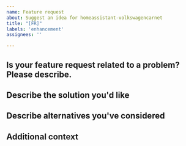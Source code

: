 ```yaml
---
name: Feature request
about: Suggest an idea for homeassistant-volkswagencarnet
title: "[FR]"
labels: 'enhancement'
assignees: ''

---
```


<!-- Please READ THIS FIRST

When opening a Feature request, please start the title with "[FR]" prefix

DO NOT DELETE ANY TEXT from this template! Otherwise, your issue may be closed without comment.

Always check if there is a simular feature request already to avoid duplicates. If there is a simular FR already, please add comments if you have other thoughts about the solution.

-->

## Is your feature request related to a problem? Please describe.
<!--
  A clear and concise description of what the problem is. Ex. I'm always frustrated when [...]
-->

## Describe the solution you'd like
<!--
  A clear and concise description of what you want to happen.
-->

## Describe alternatives you've considered
<!--
  A clear and concise description of any alternative solutions or features you've considered.
-->

## Additional context
<!--
  Add any other context or screenshots about the feature request here.
-->
